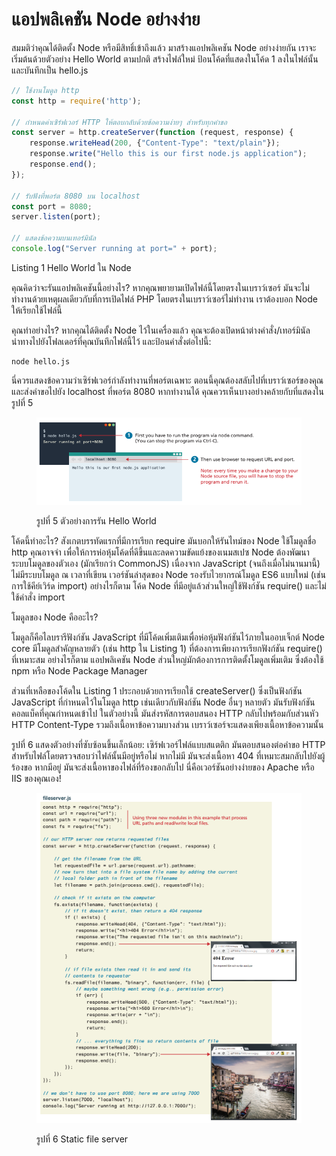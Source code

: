 # แอปพลิเคชัน Node อย่างง่าย

สมมติว่าคุณได้ติดตั้ง Node หรือมีสิทธิ์เข้าถึงแล้ว มาสร้างแอปพลิเคชัน Node อย่างง่ายกัน เราจะเริ่มต้นด้วยตัวอย่าง Hello World ตามปกติ สร้างไฟล์ใหม่ ป้อนโค้ดที่แสดงในโค้ด 1 ลงในไฟล์นั้น และบันทึกเป็น hello.js

```javascript
// ใช้งานโมดูล http
const http = require('http');

// กำหนดค่าเซิร์ฟเวอร์ HTTP ให้ตอบกลับด้วยข้อความง่ายๆ สำหรับทุกคำขอ
const server = http.createServer(function (request, response) {
    response.writeHead(200, {"Content-Type": "text/plain"});
    response.write("Hello this is our first node.js application");
    response.end();
});

// รับฟังที่พอร์ต 8080 บน localhost
const port = 8080;
server.listen(port);

// แสดงข้อความบนเทอร์มินัล
console.log("Server running at port=" + port);
```

Listing 1 Hello World ใน Node

คุณคิดว่าจะรันแอปพลิเคชันนี้อย่างไร? หากคุณพยายามเปิดไฟล์นี้โดยตรงในเบราว์เซอร์ มันจะไม่ทำงานด้วยเหตุผลเดียวกับที่การเปิดไฟล์ PHP โดยตรงในเบราว์เซอร์ไม่ทำงาน เราต้องบอก Node ให้เรียกใช้ไฟล์นี้

คุณทำอย่างไร? หากคุณได้ติดตั้ง Node ไว้ในเครื่องแล้ว คุณจะต้องเปิดหน้าต่างคำสั่ง/เทอร์มินัล นำทางไปยังโฟลเดอร์ที่คุณบันทึกไฟล์นี้ไว้ และป้อนคำสั่งต่อไปนี้:

```
node hello.js
```

นี่ควรแสดงข้อความว่าเซิร์ฟเวอร์กำลังทำงานที่พอร์ตเฉพาะ ตอนนี้คุณต้องสลับไปที่เบราว์เซอร์ของคุณ และส่งคำขอไปยัง localhost ที่พอร์ต 8080 หากทำงานได้ คุณควรเห็นบางอย่างคล้ายกับที่แสดงในรูปที่ 5

<figure><img src="../../.gitbook/assets/image (6).png" alt=""><figcaption><p>รูปที่ 5 ตัวอย่างการรัน Hello World</p></figcaption></figure>

โค้ดนี้ทำอะไร? สังเกตบรรทัดแรกที่มีการเรียก require มันบอกให้รันไทม์ของ Node ใช้โมดูลชื่อ http คุณอาจจำ เพื่อให้การห่อหุ้มโค้ดที่ดีขึ้นและลดความขัดแย้งของเนมสเปซ Node ต้องพัฒนาระบบโมดูลของตัวเอง (มักเรียกว่า CommonJS) เนื่องจาก JavaScript (จนถึงเมื่อไม่นานมานี้) ไม่มีระบบโมดูล ณ เวลาที่เขียน เวอร์ชันล่าสุดของ Node รองรับไวยากรณ์โมดูล ES6 แบบใหม่ (เช่น การใช้คีย์เวิร์ด import) อย่างไรก็ตาม โค้ด Node ที่มีอยู่แล้วส่วนใหญ่ใช้ฟังก์ชัน require() และไม่ใช้คำสั่ง import

โมดูลของ Node คืออะไร?&#x20;

โมดูลก็คือไลบรารีฟังก์ชัน JavaScript ที่มีโค้ดเพิ่มเติมเพื่อห่อหุ้มฟังก์ชันไว้ภายในออบเจ็กต์ Node core มีโมดูลสำคัญหลายตัว (เช่น http ใน Listing 1) ที่ต้องการเพียงการเรียกฟังก์ชัน require() ที่เหมาะสม อย่างไรก็ตาม แอปพลิเคชัน Node ส่วนใหญ่มักต้องการการติดตั้งโมดูลเพิ่มเติม ซึ่งต้องใช้ npm หรือ Node Package Manager&#x20;

ส่วนที่เหลือของโค้ดใน Listing 1 ประกอบด้วยการเรียกใช้ createServer() ซึ่งเป็นฟังก์ชัน JavaScript ที่กำหนดไว้ในโมดูล http เช่นเดียวกับฟังก์ชัน Node อื่นๆ หลายตัว มันรับฟังก์ชันคอลแบ็คที่คุณกำหนดเข้าไป ในตัวอย่างนี้ มันส่งรหัสการตอบสนอง HTTP กลับไปพร้อมกับส่วนหัว HTTP Content-Type รวมถึงเนื้อหาข้อความบางส่วน เบราว์เซอร์จะแสดงเพียงเนื้อหาข้อความนั้น

รูปที่ 6 แสดงตัวอย่างที่ซับซ้อนขึ้นเล็กน้อย: เซิร์ฟเวอร์ไฟล์แบบสแตติก มันตอบสนองต่อคำขอ HTTP สำหรับไฟล์โดยตรวจสอบว่าไฟล์นั้นมีอยู่หรือไม่ หากไม่มี มันจะส่งเนื้อหา 404 ที่เหมาะสมกลับไปยังผู้ร้องขอ หากมีอยู่ มันจะส่งเนื้อหาของไฟล์ที่ร้องขอกลับไป นี่คือเวอร์ชันอย่างง่ายของ Apache หรือ IIS ของคุณเอง!

<figure><img src="../../.gitbook/assets/image (7).png" alt=""><figcaption><p>รูปที่ 6 Static file server</p></figcaption></figure>

